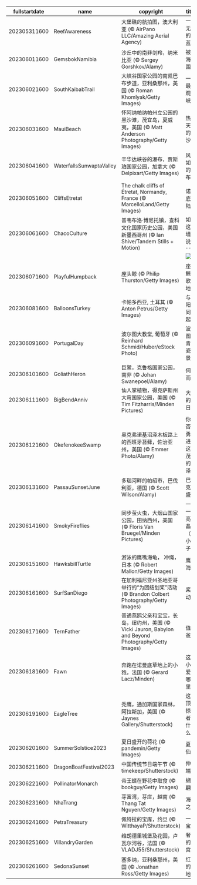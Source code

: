 |fullstartdate|name|copyright|title|image|
|--|--|--|--|--|
202305311600|ReefAwareness|大堡礁的航拍图，澳大利亚 (© AirPano LLC/Amazing Aerial Agency)|一望无际的湛蓝|![](/zh-CN/2023/06/202305311600ReefAwareness.jpg)|
202306011600|GemsbokNamibia|沙丘中的南非剑羚，纳米比亚 (© Sergey Gorshkov/Alamy)|被沙海包围|![](/zh-CN/2023/06/202306011600GemsbokNamibia.jpg)|
202306021600|SouthKaibabTrail|大峡谷国家公园的南凯巴布步道，亚利桑那州，美国 (© Roman Khomlyak/Getty Images)|一睹最壮观的峡谷|![](/zh-CN/2023/06/202306021600SouthKaibabTrail.jpg)|
202306031600|MauiBeach|怀阿纳帕纳帕州立公园的黑沙滩，茂宜岛，夏威夷，美国 (© Matt Anderson Photography/Getty Images)|热带天堂的黑沙滩|![](/zh-CN/2023/06/202306031600MauiBeach.jpg)|
202306041600|WaterfallsSunwaptaValley|辛华达峡谷的瀑布，贾斯珀国家公园，加拿大 (© Delpixart/Getty Images)|风景如画的瀑布|![](/zh-CN/2023/06/202306041600WaterfallsSunwaptaValley.jpg)|
202306051600|CliffsEtretat|The chalk cliffs of Étretat, Normandy, France (© MarcelloLand/Getty Images)|诺曼底登陆日|![](/zh-CN/2023/06/202306051600CliffsEtretat.jpg)|
202306061600|ChacoCulture|普韦布洛·博尼托镇，查科文化国家历史公园，美国新墨西哥州 (© Ian Shive/Tandem Stills + Motion)|如果这些墙会说话······|![](/zh-CN/2023/06/202306061600ChacoCulture.jpg)|
||||![](/zh-CN/2023/06/.jpg)|
202306071600|PlayfulHumpback|座头鲸 (© Philip Thurston/Getty Images)|座头鲸唱歌的地方|![](/zh-CN/2023/06/202306071600PlayfulHumpback.jpg)|
202306081600|BalloonsTurkey|卡帕多西亚, 土耳其 (© Anton Petrus/Getty Images)|与太阳一同升起|![](/zh-CN/2023/06/202306081600BalloonsTurkey.jpg)|
202306091600|PortugalDay|波尔图大教堂, 葡萄牙 (© Reinhard Schmid/Huber/eStock Photo)|波尔图的青花瓷美景|![](/zh-CN/2023/06/202306091600PortugalDay.jpg)|
202306101600|GoliathHeron|巨鹭，克鲁格国家公园，南非 (© Johan Swanepoel/Alamy)|伺机而动|![](/zh-CN/2023/06/202306101600GoliathHeron.jpg)|
202306111600|BigBendAnniv|仙人掌植物，得克萨斯州大弯国家公园，美国 (© Tim Fitzharris/Minden Pictures)|大弯的生日|![](/zh-CN/2023/06/202306111600BigBendAnniv.jpg)|
202306121600|OkefenokeeSwamp|奥克弗诺基沼泽木板路上的西班牙苔藓，佐治亚州，美国 (© Emmer Photo/Alamy)|你是否有勇气进入这片茂密的沼泽|![](/zh-CN/2023/06/202306121600OkefenokeeSwamp.jpg)|
202306131600|PassauSunsetJune|多瑙河畔的帕绍市，巴伐利亚，德国 (© Scott Wilson/Alamy)|巴洛克风盛宴|![](/zh-CN/2023/06/202306131600PassauSunsetJune.jpg)|
202306141600|SmokyFireflies|同步萤火虫，大烟山国家公园，田纳西州，美国 (© Floris Van Bruegel/Minden Pictures)|一闪一闪亮晶晶（的小虫子）|![](/zh-CN/2023/06/202306141600SmokyFireflies.jpg)|
202306151600|HawksbillTurtle|游泳的鹰嘴海龟， 冲绳，日本 (© Robert Mallon/Getty Images)|鹰嘴海龟|![](/zh-CN/2023/06/202306151600HawksbillTurtle.jpg)|
202306161600|SurfSanDiego|在加利福尼亚州圣地亚哥举行的“为团结划桨”活动 (© Brandon Colbert Photography/Getty Images)|桨叶动力|![](/zh-CN/2023/06/202306161600SurfSanDiego.jpg)|
202306171600|TernFather|普通燕鸥父亲和宝宝，长岛，纽约州，美国 (© Vicki Jauron, Babylon and Beyond Photography/Getty Images)|值班爸爸|![](/zh-CN/2023/06/202306171600TernFather.jpg)|
202306181600|Fawn|奔跑在诺曼底草地上的小狍，法国 (© Gerard Lacz/Minden)|这只小可爱在哪里?|![](/zh-CN/2023/06/202306181600Fawn.jpg)|
202306191600|EagleTree|秃鹰，通加斯国家森林，阿拉斯加，美国 (© Jaynes Gallery/Shutterstock)|这只顶级掠食者是什么?|![](/zh-CN/2023/06/202306191600EagleTree.jpg)|
202306201600|SummerSolstice2023|夏日盛开的荷花 (© pandemin/Getty Images)|夏日仙境|![](/zh-CN/2023/06/202306201600SummerSolstice2023.jpg)|
202306211600|DragonBoatFestival2023|中国传统节日端午节 (© timekeep/Shutterstock)|仲夏端午|![](/zh-CN/2023/06/202306211600DragonBoatFestival2023.jpg)|
202306221600|PollinatorMonarch|帝王蝶在野花中取食 (© bookguy/Getty Images)|蝴蝶翩跹|![](/zh-CN/2023/06/202306221600PollinatorMonarch.jpg)|
202306231600|NhaTrang|芽富湾，芽庄，越南 (© Thang Tat Nguyen/Getty Images)|海湾之美|![](/zh-CN/2023/06/202306231600NhaTrang.jpg)|
202306241600|PetraTreasury|佩特拉的宝库，约旦 (© WitthayaP/Shutterstock)|一座宝库|![](/zh-CN/2023/06/202306241600PetraTreasury.jpg)|
202306251600|VillandryGarden|维朗德里城堡及花园，卢瓦尔河谷，法国 (© VLADJ55/Shutterstock)|奢华的迷宫|![](/zh-CN/2023/06/202306251600VillandryGarden.jpg)|
202306261600|SedonaSunset|塞多纳，亚利桑那州，美国 (© Jonathan Ross/Getty Images)|红石的土地|![](/zh-CN/2023/06/202306261600SedonaSunset.jpg)|
